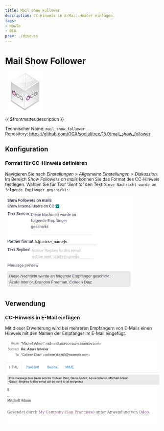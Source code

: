 ```yaml
---
title: Mail Show Follower
description: CC-Hinweis in E-Mail-Header einfügen.
tags:
- HowTo
- OCA
prev: ./discuss
---
```

# Mail Show Follower
![icon_oca_app](assets/icon_oca_app.png)

{{ $frontmatter.description }}

Technischer Name: `mail_show_follower`\
Repository: <https://github.com/OCA/social/tree/15.0/mail_show_follower>

## Konfiguration

### Format für CC-Hinweis definieren

Navigieren Sie nach *Einstellungen > Allgemeine Einstellungen > Diskussion*. Im Bereich *Show Followers on mails* können Sie das Format des CC-Hinweis festlegen. Wählen Sie für *Text 'Sent to'* den Text `Diese Nachricht wurde an folgende Empfänger geschickt:`.

![](assets/Mail%20Show%20Follower.png)

## Verwendung

### CC-Hinweis in E-Mail einfügen

Mit dieser Erweiterung wird bei mehreren Empfängern von E-Mails einen Hinweis mit den Namen der Empfänger im E-Mail eingefügt.

![](assets/Mail%20Show%20Follower%20Example.png)